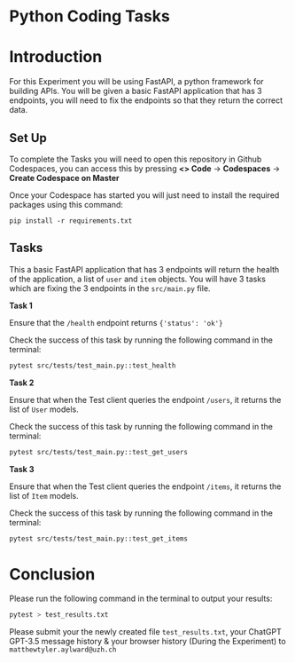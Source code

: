 # Python Coding Tasks

# Introduction

For this Experiment you will be using FastAPI, a python framework for building APIs. You will be given a basic FastAPI application that has 3 endpoints, you will need to fix the endpoints so that they return the correct data.


## Set Up

To complete the Tasks you will need to open this repository in Github Codespaces, you can access this by pressing **<> Code** -> **Codespaces** ->  **Create Codespace on Master**

Once your Codespace has started you will just need to install the required packages using this command:

```
pip install -r requirements.txt
```

## Tasks

This a basic FastAPI application that has 3 endpoints will return the health of the application, a list of  ```user``` and ```item``` objects. You will have 3 tasks which are fixing the 3 endpoints in the ```src/main.py``` file.


**Task 1**

Ensure that the ```/health``` endpoint returns ```{'status': 'ok'}```

Check the success of this task by running the following command in the terminal:

```bash
pytest src/tests/test_main.py::test_health
```

**Task 2**

Ensure that when the Test client queries the endpoint ```/users```, it returns the list of ```User``` models.

Check the success of this task by running the following command in the terminal:

```bash
pytest src/tests/test_main.py::test_get_users
```

**Task 3**

Ensure that when the Test client queries the endpoint ```/items```, it returns the list of ```Item``` models.

Check the success of this task by running the following command in the terminal:

```bash
pytest src/tests/test_main.py::test_get_items
```



# Conclusion

Please run the following command in the terminal to output your results:
    
```bash
pytest > test_results.txt
```

Please submit your the newly created file ```test_results.txt```, your ChatGPT GPT-3.5 message history & your browser history (During the Experiment) to ```matthewtyler.aylward@uzh.ch```